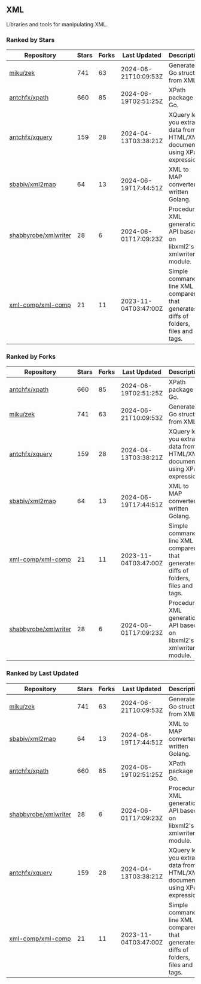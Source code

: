 ## XML

Libraries and tools for manipulating XML.

### Ranked by Stars

| Repository | Stars | Forks | Last Updated | Description | 
|------------|-------|-------|--------------|-------------|
| [miku/zek](https://github.com/miku/zek) | 741 | 63 | 2024-06-21T10:09:53Z |  Generate a Go struct from XML. |
| [antchfx/xpath](https://github.com/antchfx/xpath) | 660 | 85 | 2024-06-19T02:51:25Z |  XPath package for Go. |
| [antchfx/xquery](https://github.com/antchfx/xquery) | 159 | 28 | 2024-04-13T03:38:21Z |  XQuery lets you extract data from HTML/XML documents using XPath expression. |
| [sbabiv/xml2map](https://github.com/sbabiv/xml2map) | 64 | 13 | 2024-06-19T17:44:51Z |  XML to MAP converter written Golang. |
| [shabbyrobe/xmlwriter](https://github.com/shabbyrobe/xmlwriter) | 28 | 6 | 2024-06-01T17:09:23Z |  Procedural XML generation API based on libxml2's xmlwriter module. |
| [xml-comp/xml-comp](https://github.com/xml-comp/xml-comp) | 21 | 11 | 2023-11-04T03:47:00Z |  Simple command line XML comparer that generates diffs of folders, files and tags. |

### Ranked by Forks

| Repository | Stars | Forks | Last Updated | Description | 
|------------|-------|-------|--------------|-------------|
| [antchfx/xpath](https://github.com/antchfx/xpath) | 660 | 85 | 2024-06-19T02:51:25Z |  XPath package for Go. |
| [miku/zek](https://github.com/miku/zek) | 741 | 63 | 2024-06-21T10:09:53Z |  Generate a Go struct from XML. |
| [antchfx/xquery](https://github.com/antchfx/xquery) | 159 | 28 | 2024-04-13T03:38:21Z |  XQuery lets you extract data from HTML/XML documents using XPath expression. |
| [sbabiv/xml2map](https://github.com/sbabiv/xml2map) | 64 | 13 | 2024-06-19T17:44:51Z |  XML to MAP converter written Golang. |
| [xml-comp/xml-comp](https://github.com/xml-comp/xml-comp) | 21 | 11 | 2023-11-04T03:47:00Z |  Simple command line XML comparer that generates diffs of folders, files and tags. |
| [shabbyrobe/xmlwriter](https://github.com/shabbyrobe/xmlwriter) | 28 | 6 | 2024-06-01T17:09:23Z |  Procedural XML generation API based on libxml2's xmlwriter module. |

### Ranked by Last Updated

| Repository | Stars | Forks | Last Updated | Description | 
|------------|-------|-------|--------------|-------------|
| [miku/zek](https://github.com/miku/zek) | 741 | 63 | 2024-06-21T10:09:53Z |  Generate a Go struct from XML. |
| [sbabiv/xml2map](https://github.com/sbabiv/xml2map) | 64 | 13 | 2024-06-19T17:44:51Z |  XML to MAP converter written Golang. |
| [antchfx/xpath](https://github.com/antchfx/xpath) | 660 | 85 | 2024-06-19T02:51:25Z |  XPath package for Go. |
| [shabbyrobe/xmlwriter](https://github.com/shabbyrobe/xmlwriter) | 28 | 6 | 2024-06-01T17:09:23Z |  Procedural XML generation API based on libxml2's xmlwriter module. |
| [antchfx/xquery](https://github.com/antchfx/xquery) | 159 | 28 | 2024-04-13T03:38:21Z |  XQuery lets you extract data from HTML/XML documents using XPath expression. |
| [xml-comp/xml-comp](https://github.com/xml-comp/xml-comp) | 21 | 11 | 2023-11-04T03:47:00Z |  Simple command line XML comparer that generates diffs of folders, files and tags. |

